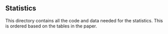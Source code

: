 ## Statistics

This directory contains all the code and data needed for the statistics. This is ordered based on the tables in the paper.
